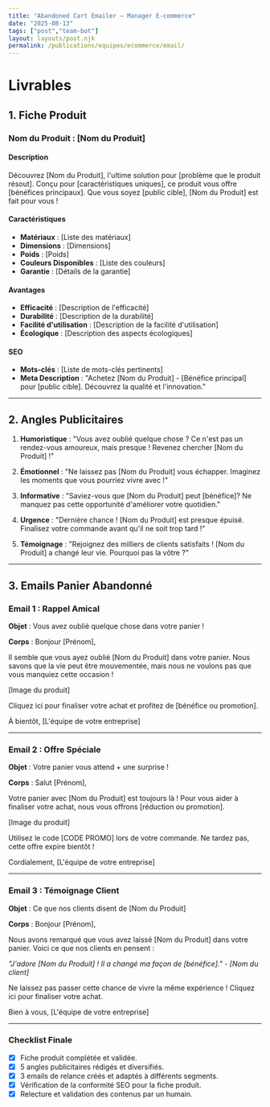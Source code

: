 ```yaml
---
title: "Abandoned Cart Emailer — Manager E-commerce"
date: "2025-08-13"
tags: ["post","team-bot"]
layout: layouts/post.njk
permalink: /publications/equipes/ecommerce/email/
---
```

# Livrables

## 1. Fiche Produit

### Nom du Produit : [Nom du Produit]

#### Description
Découvrez [Nom du Produit], l'ultime solution pour [problème que le produit résout]. Conçu pour [caractéristiques uniques], ce produit vous offre [bénéfices principaux]. Que vous soyez [public cible], [Nom du Produit] est fait pour vous !

#### Caractéristiques
- **Matériaux** : [Liste des matériaux]
- **Dimensions** : [Dimensions]
- **Poids** : [Poids]
- **Couleurs Disponibles** : [Liste des couleurs]
- **Garantie** : [Détails de la garantie]

#### Avantages
- **Efficacité** : [Description de l'efficacité]
- **Durabilité** : [Description de la durabilité]
- **Facilité d'utilisation** : [Description de la facilité d'utilisation]
- **Écologique** : [Description des aspects écologiques]

#### SEO
- **Mots-clés** : [Liste de mots-clés pertinents]
- **Meta Description** : "Achetez [Nom du Produit] - [Bénéfice principal] pour [public cible]. Découvrez la qualité et l'innovation."

---

## 2. Angles Publicitaires

1. **Humoristique** : "Vous avez oublié quelque chose ? Ce n'est pas un rendez-vous amoureux, mais presque ! Revenez chercher [Nom du Produit] !"
   
2. **Émotionnel** : "Ne laissez pas [Nom du Produit] vous échapper. Imaginez les moments que vous pourriez vivre avec !"

3. **Informative** : "Saviez-vous que [Nom du Produit] peut [bénéfice]? Ne manquez pas cette opportunité d'améliorer votre quotidien."

4. **Urgence** : "Dernière chance ! [Nom du Produit] est presque épuisé. Finalisez votre commande avant qu'il ne soit trop tard !"

5. **Témoignage** : "Rejoignez des milliers de clients satisfaits ! [Nom du Produit] a changé leur vie. Pourquoi pas la vôtre ?"

---

## 3. Emails Panier Abandonné

### Email 1 : Rappel Amical
**Objet** : Vous avez oublié quelque chose dans votre panier !

**Corps** :
Bonjour [Prénom],

Il semble que vous ayez oublié [Nom du Produit] dans votre panier. Nous savons que la vie peut être mouvementée, mais nous ne voulons pas que vous manquiez cette occasion !

[Image du produit]

Cliquez ici pour finaliser votre achat et profitez de [bénéfice ou promotion].

À bientôt,
[L'équipe de votre entreprise]

---

### Email 2 : Offre Spéciale
**Objet** : Votre panier vous attend + une surprise !

**Corps** :
Salut [Prénom],

Votre panier avec [Nom du Produit] est toujours là ! Pour vous aider à finaliser votre achat, nous vous offrons [réduction ou promotion].

[Image du produit]

Utilisez le code [CODE PROMO] lors de votre commande. Ne tardez pas, cette offre expire bientôt !

Cordialement,
[L'équipe de votre entreprise]

---

### Email 3 : Témoignage Client
**Objet** : Ce que nos clients disent de [Nom du Produit]

**Corps** :
Bonjour [Prénom],

Nous avons remarqué que vous avez laissé [Nom du Produit] dans votre panier. Voici ce que nos clients en pensent :

*"J'adore [Nom du Produit] ! Il a changé ma façon de [bénéfice]." - [Nom du client]*

Ne laissez pas passer cette chance de vivre la même expérience ! Cliquez ici pour finaliser votre achat.

Bien à vous,
[L'équipe de votre entreprise]

--- 

### Checklist Finale
- [x] Fiche produit complétée et validée.
- [x] 5 angles publicitaires rédigés et diversifiés.
- [x] 3 emails de relance créés et adaptés à différents segments.
- [x] Vérification de la conformité SEO pour la fiche produit.
- [x] Relecture et validation des contenus par un humain.
